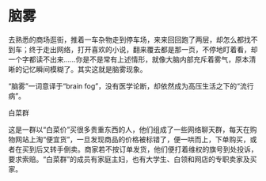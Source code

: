 # 脑雾

去熟悉的商场逛街，推着一车杂物走到停车场，来来回回跑了两层，却怎么都找不到车；终于走出网络，打开喜欢的小说，翻来覆去都是那一页，不停地盯着看，却一个字都读不出来……你是不是常有上述情形，就像大脑内部充斥着雾气，原本清晰的记忆瞬间模糊了。其实这就是脑雾现象。 

“脑雾”一词意译于“brain fog”，没有医学论断，却依然成为高压生活之下的“流行病”。 

白菜群 

这是一群以“白菜价”买很多贵重东西的人，他们组成了一些网络聊天群，每天在购物网站上淘“便宜货”，一旦发现商品的价格被标错了，便一哄而上，下单购买，或者在买到后又转手倒卖。商家若不按订单发货，他们便打着维权的旗号到处投诉，要求索赔。“白菜群”的成员有家庭主妇，也有大学生、白领和网店的专职卖家及买家。